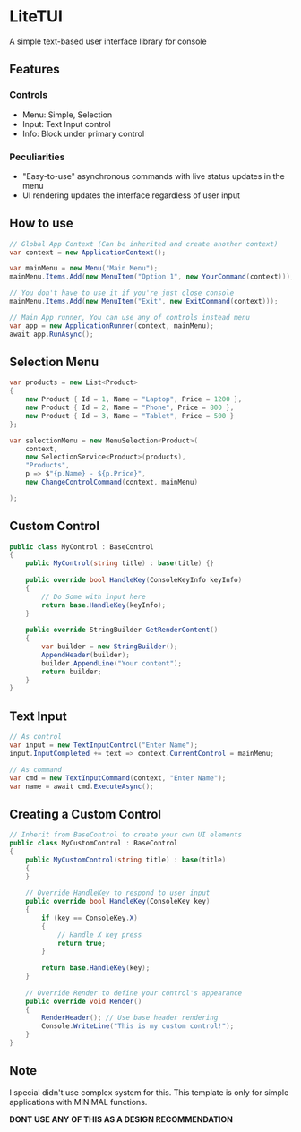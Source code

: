 # LiteTUI

A simple text-based user interface library for console
## Features

### Controls
- Menu: Simple, Selection
- Input: Text Input control
- Info: Block under primary control

### Peculiarities
- "Easy-to-use" asynchronous commands with live status updates in the menu
- UI rendering updates the interface regardless of user input

## How to use

```csharp
// Global App Context (Сan be inherited and create another context)
var context = new ApplicationContext();

var mainMenu = new Menu("Main Menu");
mainMenu.Items.Add(new MenuItem("Option 1", new YourCommand(context)));

// You don't have to use it if you're just close console
mainMenu.Items.Add(new MenuItem("Exit", new ExitCommand(context)));

// Main App runner, You can use any of controls instead menu
var app = new ApplicationRunner(context, mainMenu);
await app.RunAsync();
```

## Selection Menu

```csharp
var products = new List<Product> 
{
    new Product { Id = 1, Name = "Laptop", Price = 1200 },
    new Product { Id = 2, Name = "Phone", Price = 800 },
    new Product { Id = 3, Name = "Tablet", Price = 500 }
};

var selectionMenu = new MenuSelection<Product>(
    context,
    new SelectionService<Product>(products),
    "Products",
    p => $"{p.Name} - ${p.Price}",
    new ChangeControlCommand(context, mainMenu)

);
```

## Custom Control

```csharp
public class MyControl : BaseControl
{
    public MyControl(string title) : base(title) {}
    
    public override bool HandleKey(ConsoleKeyInfo keyInfo)
    {
        // Do Some with input here
        return base.HandleKey(keyInfo);
    }
    
    public override StringBuilder GetRenderContent()
    {
        var builder = new StringBuilder();
        AppendHeader(builder);
        builder.AppendLine("Your content");
        return builder;
    }
}
```

## Text Input

```csharp
// As control
var input = new TextInputControl("Enter Name");
input.InputCompleted += text => context.CurrentControl = mainMenu;

// As command
var cmd = new TextInputCommand(context, "Enter Name");
var name = await cmd.ExecuteAsync();
```

## Creating a Custom Control

```csharp
// Inherit from BaseControl to create your own UI elements
public class MyCustomControl : BaseControl
{
    public MyCustomControl(string title) : base(title)
    {
    }
    
    // Override HandleKey to respond to user input
    public override bool HandleKey(ConsoleKey key)
    {
        if (key == ConsoleKey.X)
        {
            // Handle X key press
            return true;
        }
        
        return base.HandleKey(key);
    }
    
    // Override Render to define your control's appearance
    public override void Render()
    {
        RenderHeader(); // Use base header rendering
        Console.WriteLine("This is my custom control!");
    }
}
```

## Note

I special didn't use complex system for this. This template is only for simple applications with MINIMAL functions.

**DONT USE ANY OF THIS AS A DESIGN RECOMMENDATION**